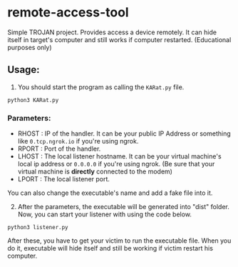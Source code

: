# remote-access-tool
Simple TROJAN project. Provides access a device remotely. It can hide itself in target's computer and still works if computer restarted. (Educational purposes only)

## Usage:

1. You should start the program as calling the `KARat.py` file.

```
python3 KARat.py
```

### Parameters:
- RHOST : IP of the handler. It can be your public IP Address or something like `0.tcp.ngrok.io` if you're using ngrok.
- RPORT : Port of the handler.
- LHOST : The local listener hostname. It can be your virtual machine's local ip address or `0.0.0.0` if you're using ngrok. (Be sure that your virtual machine is **directly** connected to the modem)
- LPORT : The local listener port.

You can also change the executable's name and add a fake file into it.

2. After the parameters, the executable will be generated into "dist" folder. Now, you can start your listener with using the code below.

```
python3 listener.py
```

After these, you have to get your victim to run the executable file. When you do it, executable will hide itself and still be working if victim restart his computer.

